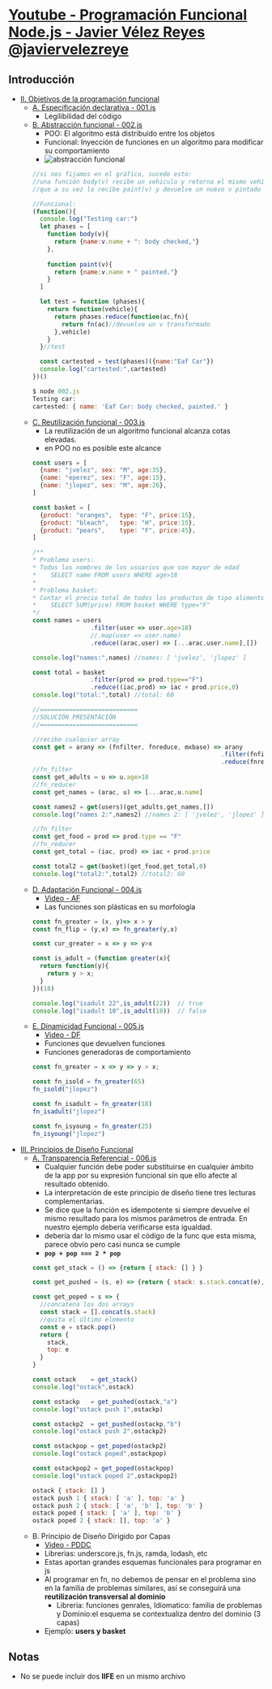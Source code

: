 # [Youtube - Programación Funcional Node.js - Javier Vélez Reyes @javiervelezreye](https://youtu.be/f4qQN6Mli-M)

## Introducción
- [II. Objetivos de la programación funcional](https://youtu.be/f4qQN6Mli-M?t=215)
  - [A. Especificación declarativa - 001.js](https://github.com/eacevedof/prj_js/blob/master/test_functional_2/javier_velez_reyes_uned/001.js)
    - Legilibilidad del código
  - [B. Abstracción funcional - 002.js](https://github.com/eacevedof/prj_js/blob/master/test_functional_2/javier_velez_reyes_uned/002.js)
    - POO: El algoritmo está distribuido entre los objetos
    - Funcional: Inyección de funciones en un algoritmo para modificar su comportamiento
    - ![abstracción funcional](https://trello-attachments.s3.amazonaws.com/5d987bf27d9f907f9d5403b5/776x559/49d30b7a63e35eafe54724b9588774cc/image.png)
    ```js
    //si nos fijamos en el gráfico, sucede esto:
    //una función body(v) recibe un vehiculo y retorna el mismo vehiculo transformado
    //que a su vez lo recibe paint(v) y devuelve un nuevo v pintado

    //Funcional:
    (function(){
      console.log("Testing car:")
      let phases = [
        function body(v){
          return {name:v.name + ": body checked,"}
        },
        
        function paint(v){
          return {name:v.name + " painted."}
        }
      ]

      let test = function (phases){
        return function(vehicle){
          return phases.reduce(function(ac,fn){
            return fn(ac)//devuelve un v transformado
          },vehicle)
        }
      }//test

      const cartested = test(phases)({name:"Eaf Car"})
      console.log("cartested:",cartested)
    })()

    $ node 002.js
    Testing car:
    cartested: { name: 'Eaf Car: body checked, painted.' }
    ```
  - [C. Reutilización funcional - 003.js](https://github.com/eacevedof/prj_js/blob/master/test_functional_2/javier_velez_reyes_uned/003.js)
    - La reutilización de un algoritmo funcional alcanza cotas elevadas.
    - en POO no es posible este alcance
    ```js
    const users = [
      {name: "jvelez", sex: "M", age:35},
      {name: "eperez", sex: "F", age:15},
      {name: "jlopez", sex: "M", age:26},
    ]

    const basket = [
      {product: "oranges",  type: "F", price:15},
      {product: "bleach",   type: "H", price:15},
      {product: "pears",    type: "F", price:45},
    ]

    /**
    * Problema users:
    * Todos los nombres de los usuarios que son mayor de edad
    *    SELECT name FROM users WHERE age>18
    * 
    * Problema basket:
    * Contar el precio total de todos los productos de tipo alimento
    *    SELECT SUM(price) FROM basket WHERE type="F"
    */
    const names = users
                    .filter(user => user.age>18)
                    //.map(user => user.name)
                    .reduce((arac,user) => [...arac,user.name],[])

    console.log("names:",names) //names: [ 'jvelez', 'jlopez' ]

    const total = basket
                    .filter(prod => prod.type=="F")
                    .reduce((iac,prod) => iac + prod.price,0)
    console.log("total:",total) //total: 60 

    //===========================
    //SOLUCIÓN PRESENTACIÓN
    //===========================

    //recibe cualquier array
    const get = arany => (fnfilter, fnreduce, mxbase) => arany
                                                        .filter(fnfilter)
                                                        .reduce(fnreduce, mxbase)
    //fn_filter
    const get_adults = u => u.age>18
    //fn_reducer
    const get_names = (arac, u) => [...arac,u.name]

    const names2 = get(users)(get_adults,get_names,[])
    console.log("names 2:",names2) //names 2: [ 'jvelez', 'jlopez' ]

    //fn_filter
    const get_food = prod => prod.type == "F"
    //fn_reducer
    const get_total = (iac, prod) => iac + prod.price

    const total2 = get(basket)(get_food,get_total,0)
    console.log("total2:",total2) //total2: 60    
    ```    
  - [D. Adaptación Funcional - 004.js](https://github.com/eacevedof/prj_js/blob/master/test_functional_2/javier_velez_reyes_uned/004.js)
    - [Video - AF](https://youtu.be/f4qQN6Mli-M?t=668)
    - Las funciones son plásticas en su morfología
    ```js
    const fn_greater = (x, y)=> x > y
    const fn_flip = (y,x) => fn_greater(y,x)

    const cur_greater = x => y => y>x

    const is_adult = (function greater(x){
      return function(y){
        return y > x;
      }
    })(18)

    console.log("isadult 22",is_adult(22))  // true
    console.log("isadult 10",is_adult(18))  // false
    ```
  - [E. Dinamicidad Funcional - 005.js](https://github.com/eacevedof/prj_js/blob/master/test_functional_2/javier_velez_reyes_uned/005.js)    
    - [Video - DF](https://youtu.be/f4qQN6Mli-M?t=769)
    - Funciones que devuelven funciones
    - Funciones generadoras de comportamiento
    ```js
    const fn_greater = x => y => y > x;

    const fn_isold = fn_greater(65)
    fn_isold("jlopez")

    const fn_isadult = fn_greater(18)
    fn_isadult("jlopez")

    const fn_isyoung = fn_greater(25)
    fn_isyoung("jlopez")
    ```
- [III. Principios de Diseño Funcional](https://youtu.be/f4qQN6Mli-M?t=827)
  - [A. Transparencia Referencial - 006.js](https://github.com/eacevedof/prj_js/blob/master/test_functional_2/javier_velez_reyes_uned/006.js)
    - Cualquier función debe poder substituirse en cualquier ámbito de la app por su expresión funcional sin que ello afecte al resultado obtenido.
    - La interpretación de este principio de diseño tiene tres lecturas complementarias.
    - Se dice que la función es idempotente si siempre devuelve el mismo resultado para los mismos parámetros de entrada. En nuestro ejemplo debería verificarse esta igualdad.
    - debería dar lo mismo usar el código de la func que esta misma, parece obvio pero casi nunca se cumple
    - **`pop + pop === 2 * pop`**
    ```js
    const get_stack = () => {return { stack: [] } }

    const get_pushed = (s, e) => {return { stack: s.stack.concat(e), top:e}}

    const get_poped = s => {
      //concatena los dos arrays
      const stack = [].concat(s.stack)
      //quita el último elemento
      const e = stack.pop()
      return {
        stack,
        top: e
      }
    }

    const ostack    = get_stack()
    console.log("ostack",ostack)

    const ostackp   = get_pushed(ostack,"a")
    console.log("ostack push 1",ostackp)

    const ostackp2  = get_pushed(ostackp,"b")
    console.log("ostack push 2",ostackp2)

    const ostackpop = get_poped(ostackp2)
    console.log("ostack poped",ostackpop)

    const ostackpop2 = get_poped(ostackpop)
    console.log("ostack poped 2",ostackpop2)

    ostack { stack: [] }
    ostack push 1 { stack: [ 'a' ], top: 'a' }
    ostack push 2 { stack: [ 'a', 'b' ], top: 'b' }
    ostack poped { stack: [ 'a' ], top: 'b' }
    ostack poped 2 { stack: [], top: 'a' }
    ```
  - B. Principio de Diseño Dirigido por Capas
    - [Video - PDDC](https://youtu.be/f4qQN6Mli-M?t=895)
    - Librerias: underscore.js, fn.js, ramda, lodash, etc
    - Estas aportan grandes esquemas funcionales para programar en js
    - Al programar en fn, no debemos de pensar en el problema sino en la familia de problemas similares, así se conseguirá una **reutilización transversal al dominio**
      - Libreria: funciones genrales, Idiomatico: familia de problemas y Dominio:el esquema se contextualiza dentro del dominio (3 capas)
    - Ejemplo: **users y basket**
  


## Notas
- No se puede incluir dos **IIFE** en un mismo archivo

    